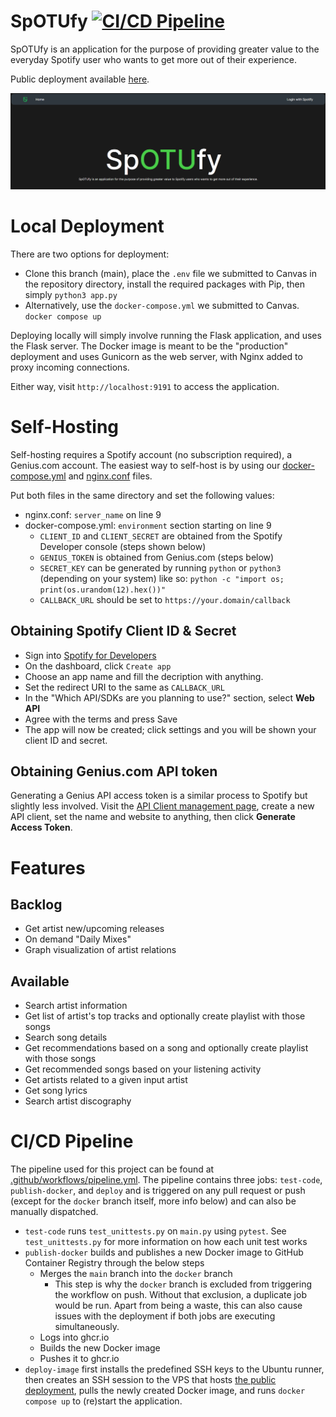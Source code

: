 # SpOTUfy  [![CI/CD Pipeline](https://github.com/Ontario-Tech-NITS/final-project-group-1/actions/workflows/pipeline.yml/badge.svg)](https://github.com/Ontario-Tech-NITS/final-project-group-1/actions/workflows/pipeline.yml)

SpOTUfy is an application for the purpose of providing greater value to the everyday Spotify user who wants to get more out of their experience. 

Public deployment available [here](https://spotufy.chunned.ca).

![](static/homepage.gif)

# Local Deployment
There are two options for deployment:
- Clone this branch (main), place the `.env` file we submitted to Canvas in the repository directory, install the required packages with Pip, then simply `python3 app.py`
- Alternatively, use the `docker-compose.yml` we submitted to Canvas. `docker compose up`

Deploying locally will simply involve running the Flask application, and uses the Flask server. The Docker image is meant to be the "production" deployment and uses Gunicorn as the web server, with Nginx added to proxy incoming connections.

Either way, visit `http://localhost:9191` to access the application.

# Self-Hosting
Self-hosting requires a Spotify account (no subscription required), a Genius.com account. The easiest way to self-host is by using our [docker-compose.yml](https://github.com/Ontario-Tech-NITS/final-project-group-1/blob/main/docker-compose.yml) and [nginx.conf](https://github.com/Ontario-Tech-NITS/final-project-group-1/blob/main/nginx.conf) files.

Put both files in the same directory and set the following values:
- nginx.conf: `server_name` on line 9
- docker-compose.yml: `environment` section starting on line 9
  - `CLIENT_ID` and `CLIENT_SECRET` are obtained from the Spotify Developer console (steps shown below)
  - `GENIUS_TOKEN` is obtained from Genius.com (steps below)
  - `SECRET_KEY` can be generated by running `python` or `python3` (depending on your system) like so: `python -c "import os; print(os.urandom(12).hex())"`
  - `CALLBACK_URL` should be set to `https://your.domain/callback`
  
## Obtaining Spotify Client ID & Secret
- Sign into [Spotify for Developers](https://developer.spotify.com/dashboard)
- On the dashboard, click `Create app`
- Choose an app name and fill the decription with anything. 
- Set the redirect URI to the same as `CALLBACK_URL`
- In the "Which API/SDKs are you planning to use?" section, select **Web API**
- Agree with the terms and press Save
- The app will now be created; click settings and you will be shown your client ID and secret.

## Obtaining Genius.com API token
Generating a Genius API access token is a similar process to Spotify but slightly less involved. Visit the [API Client management page](http://genius.com/api-clients), create a new API client, set the name and website to anything, then click **Generate Access Token**.

# Features 
## Backlog
- Get artist new/upcoming releases
- On demand "Daily Mixes"
- Graph visualization of artist relations

## Available
- Search artist information
- Get list of artist's top tracks and optionally create playlist with those songs
- Search song details
- Get recommendations based on a song and optionally create playlist with those songs
- Get recommended songs based on your listening activity
- Get artists related to a given input artist
- Get song lyrics
- Search artist discography


# CI/CD Pipeline 
The pipeline used for this project can be found at [.github/workflows/pipeline.yml](.github/workflows/pipeline.yml). The pipeline contains three jobs: `test-code`, `publish-docker`, and `deploy` and is triggered on any pull request or push (except for the `docker` branch itself, more info below) and can also be manually dispatched. 

- `test-code` runs `test_unittests.py` on `main.py` using `pytest`. See `test_unittests.py` for more information on how each unit test works
- `publish-docker` builds and publishes a new Docker image to GitHub Container Registry through the below steps
  - Merges the `main` branch into the `docker` branch
    - This step is why the `docker` branch is excluded from triggering the workflow on push. Without that exclusion, a duplicate job would be run. Apart from being a waste, this can also cause issues with the deployment if both jobs are executing simultaneously. 
  - Logs into ghcr.io
  - Builds the new Docker image 
  - Pushes it to ghcr.io 
- `deploy-image` first installs the predefined SSH keys to the Ubuntu runner, then creates an SSH session to the VPS that hosts [the public deployment](https://spotufy.chunned.ca), pulls the newly created Docker image, and runs `docker compose up` to (re)start the application.
